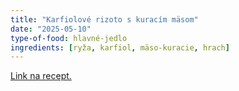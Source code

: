 ```yaml
---
title: "Karfiolové rizoto s kuracím mäsom"
date: "2025-05-10"
type-of-food: hlavné-jedlo
ingredients: [ryža, karfiol, mäso-kuracie, hrach]
---
```


[Link na recept.](https://www.fitrecepty.sk/recept/karfiolove-rizoto-s-kuracim-masom)
